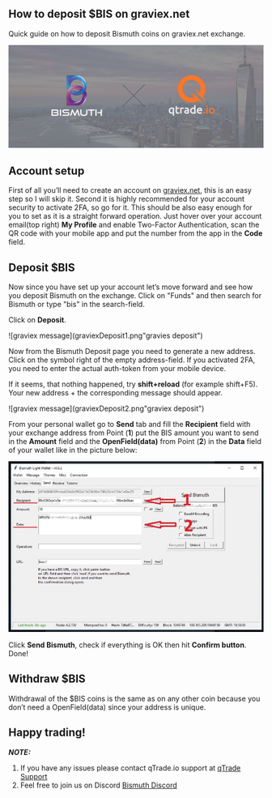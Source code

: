 ## How to deposit $BIS on graviex.net

Quick guide on how to deposit Bismuth coins on graviex.net exchange.

![Bis-qTrade](BismuthqTrade.png "Header")

## Account setup

First of all you’ll need to create an account on [graviex.net](https://graviex.net), this is an easy step so I will skip it. Second it is highly recommended for 
your account security to activate 2FA, so go for it. This should be also easy enough for you to set as it is a straight forward operation. 
Just hover over your account email(top right) **My Profile** and enable Two-Factor Authentication, scan the QR code with your mobile app and put the number from the
app in the **Code** field.

## Deposit $BIS

Now since you have set up your account let’s move forward and see how you deposit Bismuth on the exchange. 
Click on "Funds" and then search for Bismuth or type "bis" in the search-field.

Click on **Deposit**.

![graviex message](graviexDeposit1.png"gravies deposit")

Now from the Bismuth Deposit page you need to generate a new address. Click on  the symbol right of the empty address-field. If you activated 2FA, you need to enter the actual auth-token from your mobile device.

If it seems, that nothing happened, try **shift+reload** (for example shift+F5). Your new address + the corresponding message should appear.

![graviex message](graviexDeposit2.png"graviex deposit")

From your personal wallet go to **Send** tab and fill the **Recipient** field with your exchange address from Point (**1**) put the BIS amount you want 
to send in the **Amount** field and the **OpenField(data)** from Point (**2**) in the **Data** field of your wallet like in the picture below:

![qTrade message](WalletSend.png "qTrade deposit")

Click **Send Bismuth**, check if everything is OK then hit **Confirm button**. Done!

## Withdraw $BIS 

Withdrawal of the $BIS coins is the same as on any other coin because you don’t need a OpenField(data) since your address is unique.

## Happy trading!

***NOTE:***

1) If you have any issues please contact qTrade.io support at [qTrade Support](https://qtradehelp.zendesk.com/hc/en-us/requests/new)
2) Feel free to join us on Discord [Bismuth Discord](https://discord.gg/4tB3pYJ)

